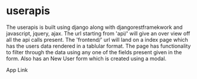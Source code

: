 # userapis

The userapis is built using django along with djangorestframekwork and javascript, jquery, ajax.
The url starting from 'api/' will give an over view off all the api calls present.
The 'frontend/' url will land on a index page which has the users data rendered in a tablular format.
The page has functionality to filter through the data using any one of the fields present given in the form.
Also has an New User form which is created using a modal.


<link src='https://userapis.herokuapp.com'>App Link</link> 
